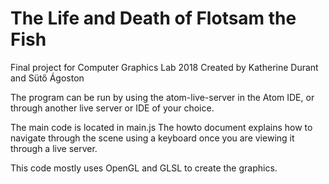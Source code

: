 # The Life and Death of Flotsam the Fish
Final project for Computer Graphics Lab 2018
Created by Katherine Durant and Sütő Ágoston

The program can be run by using the atom-live-server in the Atom IDE, or through another live server or IDE of your choice.

The main code is located in main.js
The howto document explains how to navigate through the scene using a keyboard once you are viewing it through a live server.

This code mostly uses OpenGL and GLSL to create the graphics.
